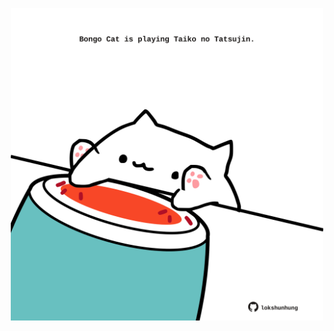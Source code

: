 <!-- built at 15/02/2025, 19:00:42 UTC -->
<p align="center">
  <img width="500" height="500" src="./ReadmeImage.svg">
</p>
